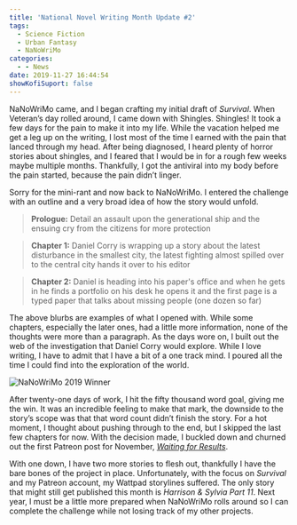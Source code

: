 ```yaml
---
title: 'National Novel Writing Month Update #2'
tags:
  - Science Fiction
  - Urban Fantasy
  - NaNoWriMo
categories:
  - - News
date: 2019-11-27 16:44:54
showKofiSuport: false
---
```


NaNoWriMo came, and I began crafting my initial draft of *Survival*. When Veteran’s day rolled around, I came down with Shingles. Shingles! It took a few days for the pain to make it into my life. While the vacation helped me get a leg up on the writing, I lost most of the time I earned with the pain that lanced through my head. After being diagnosed, I heard plenty of horror stories about shingles, and I feared that I would be in for a rough few weeks maybe multiple months. Thankfully, I got the antiviral into my body before the pain started, because the pain didn’t linger.<!-- more -->

Sorry for the mini-rant and now back to NaNoWriMo. I entered the challenge with an outline and a very broad idea of how the story would unfold.

> **Prologue:**
> Detail an assault upon the generational ship and the ensuing cry from the citizens for more protection

> **Chapter 1:**
> Daniel Corry is wrapping up a story about the latest disturbance in the smallest city, the latest fighting almost spilled over to the central city hands it over to his editor

> **Chapter 2:**
> Daniel is heading into his paper's office and when he gets in he finds a portfolio on his desk he opens it and the first page is a typed paper that talks about missing people (one dozen so far)

The above blurbs are examples of what I opened with. While some chapters, especially the later ones, had a little more information, none of the thoughts were more than a paragraph. As the days wore on, I built out the web of the investigation that Daniel Corry would explore. While I love writing, I have to admit that I have a bit of a one track mind. I poured all the time I could find into the exploration of the world.

<div class="embedded-image-right">

<div class="center">

![NaNoWriMo 2019 Winner](./nano-2019-winner-web.jpg)

</div>

</div>

After twenty-one days of work, I hit the fifty thousand word goal, giving me the win. It was an incredible feeling to make that mark, the downside to the story’s scope was that that word count didn’t finish the story. For a hot moment, I thought about pushing through to the end, but I skipped the last few chapters for now. With the decision made, I buckled down and churned out the first Patreon post for November, [*Waiting for Results*](archives/2019/11/25/waiting-for-results).

With one down, I have two more stories to flesh out, thankfully I have the bare bones of the project in place. Unfortunately, with the focus on *Survival* and my Patreon account, my Wattpad storylines suffered. The only story that might still get published this month is *Harrison & Sylvia Part 11*. Next year, I must be a little more prepared when NaNoWriMo rolls around so I can complete the challenge while not losing track of my other projects.
